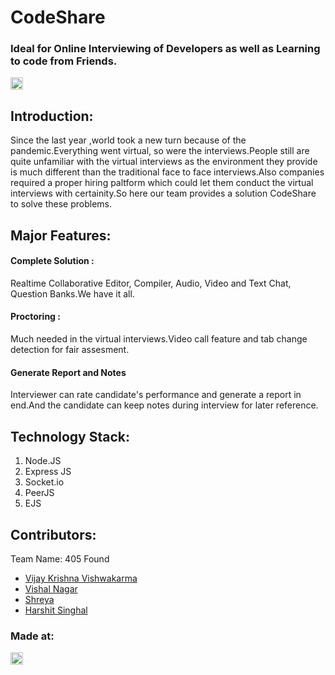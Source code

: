 <h1>CodeShare <h3><span>Ideal for Online Interviewing of Developers as well as Learning to code from Friends.</span></h3></h1>
<a href="https://hack36.com"> <img src="http://bit.ly/BuiltAtHack36" height=20px> </a>


## Introduction:
  Since the last year ,world took a new turn because of the pandemic.Everything went virtual, so were the interviews.People still are quite unfamiliar with the virtual interviews
  as the environment they provide is much different than the traditional face to face interviews.Also companies required a proper hiring paltform which could let them conduct the
  virtual interviews with certainity.So here our team provides a solution CodeShare to solve these problems.
  
## Major Features:
  <h4>Complete Solution :</h4>
  Realtime Collaborative Editor, Compiler, Audio, Video and Text Chat, Question Banks.We have it all.
  <h4>Proctoring :</h4>
  Much needed in the virtual interviews.Video call feature and tab change detection for fair assesment.
  <h4>Generate Report and Notes</h4>
  Interviewer can rate candidate's performance and generate a report in end.And the candidate can keep notes during interview for later reference.

## Technology Stack:
  1) Node.JS
  2) Express JS
  3) Socket.io
  4) PeerJS
  5) EJS
  
## Contributors:

Team Name: 405 Found

* [Vijay Krishna Vishwakarma](https://github.com/viju4076)
* [Vishal Nagar](https://github.com/vishalNagarGit)
* [Shreya](https://github.com/xhreya)
* [Harshit Singhal](https://github.com/codersinghal)


### Made at:
<a href="https://hack36.com"> <img src="http://bit.ly/BuiltAtHack36" height=20px> </a>
